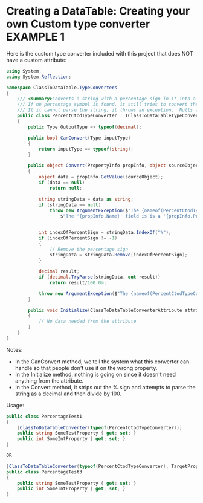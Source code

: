  # Creating a DataTable: Creating your own Custom type converter EXAMPLE 1

Here is the custom type converter included with this project that does NOT have a custom attribute:
```c#
using System;
using System.Reflection;

namespace ClassToDataTable.TypeConverters
{
    /// <summary>Converts a string with a percentage sign in it into a decimal and then divides it by 100. 
    /// If no percentage symbol is found, it still tries to convert the string into a decimal and divide by 100.
    /// It it cannot parse the string, it throws an exception.  Nulls are ignored.</summary>
    public class PercentCtodTypeConverter : IClassToDataTableTypeConverter
    {
        public Type OutputType => typeof(decimal);

        public bool CanConvert(Type inputType)
        {
            return inputType == typeof(string);
        }

        public object Convert(PropertyInfo propInfo, object sourceObject)
        {
            object data = propInfo.GetValue(sourceObject);
            if (data == null)
                return null;
            
            string stringData = data as string;
            if (stringData == null)
                throw new ArgumentException($"The {nameof(PercentCtodTypeConverter)} converter can only process strings.  " +
                    $"The '{propInfo.Name}' field is is a '{propInfo.PropertyType.Name}'");


            int indexOfPercentSign = stringData.IndexOf("%");
            if (indexOfPercentSign != -1)
            {
                // Remove the percentage sign
                stringData = stringData.Remove(indexOfPercentSign);
            }

            decimal result;
            if (decimal.TryParse(stringData, out result))
                return result/100.0m;

            throw new ArgumentException($"The {nameof(PercentCtodTypeConverter)} converter cannot parse the following string: '{stringData}'");
        }

        public void Initialize(ClassToDataTableConverterAttribute attribute)
        {
            // No data needed from the attribute
        }
    }
}
```

Notes:
- In the CanConvert method, we tell the system what this converter can handle so that people don't use it on the wrong property.
- In the Initialize method, nothing is going on since it doesn't need anything from the attribute.
- In the Convert method, it strips out the % sign and attempts to parse the string as a decimal and then divide by 100.

Usage:
```c#
public class PercentageTest1
{
    [ClassToDataTableConverter(typeof(PercentCtodTypeConverter))]
    public string SomeTestProperty { get; set; }
    public int SomeIntProperty { get; set; }
}

OR

[ClassToDataTableConverter(typeof(PercentCtodTypeConverter), TargetPropertyType =typeof(string))]
public class PercentageTest3
{
    public string SomeTestProperty { get; set; }
    public int SomeIntProperty { get; set; }
}
```
